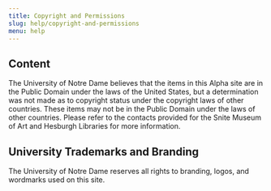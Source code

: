 ```yaml
---
title: Copyright and Permissions
slug: help/copyright-and-permissions
menu: help
---
```


## Content
The University of Notre Dame believes that the items in this Alpha site are in the Public Domain under the laws of the United States, but a determination was not made as to copyright status under the copyright laws of other countries. These items may not be in the Public Domain under the laws of other countries. Please refer to the contacts provided for the Snite Museum of Art and Hesburgh Libraries for more information.

## University Trademarks and Branding
The University of Notre Dame reserves all rights to branding, logos, and wordmarks used on this site.
